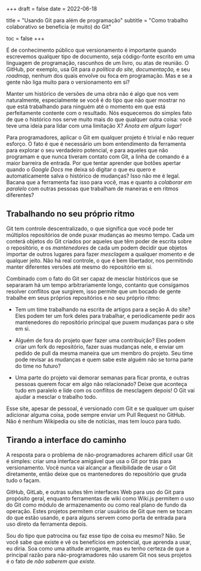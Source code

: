 +++
draft = false
date  = 2022-06-18

title    = "Usando Git para além de programação"
subtitle = "Como trabalho colaborativo se beneficia (e muito) do Git"

toc = false
+++

É de conhecimento público que versionamento é importante quando escrevemos
qualquer tipo de documento, seja código-fonte escrito em uma linguagem de
programação, rascunhos de um livro, ou atas de reunião. O GitHub, por exemplo,
usa Git para _a política do site, documentação,_ e seu _roadmap,_ nenhum dos
quais envolve ou foca em programação. Mas e se a gente não liga muito para o
versionamento em si?

Manter um histórico de versões de uma obra não é algo que nos vem naturalmente,
especialmente se você é do tipo que não quer mostrar no que está trabalhando
para ninguém até o momento em que está perfeitamente contente com o resultado.
Nós esquecemos do simples fato de que o histórico nos serve muito mais do que
qualquer outra coisa: você teve uma ideia para lidar com uma limitação X?
_Anota em algum lugar!_

Para programadores, aplicar o Git em qualquer projeto é trivial e não requer
esforço. O fato é que é necessário um bom entendimento da ferramenta para
explorar o seu verdadeiro potencial, e para aqueles que não programam e que
nunca tiveram contato com Git, a linha de comando é a maior barreira de
entrada. Por que tentar aprender que botões apertar quando o _Google Docs_ me
deixa só digitar o que eu quero e automaticamente salva o histórico de
mudanças? Isso não me é legal. Bacana que a ferramenta faz isso para você, mas
e quanto a _colaborar em paralelo_ com outras pessoas que trabalham de maneiras
e em ritmos diferentes?

## Trabalhando no seu próprio ritmo

Git tem controle descentralizado, o que significa que você pode ter múltiplos
repositórios de onde puxar mudanças ao mesmo tempo. Cada um conterá objetos do
Git criados por aqueles que têm poder de escrita sobre o repositório, e os
_mantenedores_ de cada um podem decidir que objetos importar de outros lugares
para fazer _mesclagem_ a qualquer momento e de qualquer jeito. Não há real
controle, o que é bem libertador, nos permitindo manter diferentes versões até
mesmo do repositório em si.

Combinado com o fato do Git ser capaz de mesclar históricos que se separaram há
um tempo arbitrariamente longo, contanto que consígamos resolver conflitos que
surgirem, isso permite que um bocado de gente trabalhe em seus próprios
repositórios e no seu próprio ritmo:

- Tem um time trabalhando na escrita de artigos para a seção A do site? Eles
  podem ter um fork deles para trabalhar, e periodicamente pedir aos
  mantenedores do repositório principal que puxem mudanças para o site em si.

- Alguém de fora do projeto quer fazer uma contribuição? Eles podem criar um
  fork do repositório, fazer suas mudanças nele, e enviar um pedido de pull da
  mesma maneira que um membro do projeto. Seu time pode revisar as mudanças e
  quem sabe este alguém não se torna parte do time no futuro?

- Uma parte do projeto vai demorar semanas para ficar pronta, e outras pessoas
  querem focar em algo não relacionado? Deixe que aconteça tudo em paralelo e
  lide com os conflitos de mesclagem depois! O Git vai ajudar a mesclar o
  trabalho todo.

Esse site, apesar de pessoal, é versionado com Git e se qualquer um quiser
adicionar alguma coisa, pode sempre enviar um Pull Request no GitHub. Não é
nenhum Wikipedia ou site de notícias, mas tem louco para tudo.

## Tirando a interface do caminho

A resposta para o problema de não-programadores acharem difícil usar Git é
simples: criar uma interface amigável que usa o Git por trás para
versionamento. Você nunca vai alcançar a flexibilidade de usar o Git
diretamente, então deixe que os mantenedores do repositório que gruda tudo o
façam.

GitHub, GitLab, e outras suítes têm interfaces Web para uso do Git para
propósito geral, enquanto ferramentas de wiki como Wiki.js permitem o uso do
Git como módulo de armazenamento ou como real plano de fundo da operação. Estes
projetos permitem criar usuários de Git que nem se tocam do que estão usando, e
para alguns servem como porta de entrada para uso direto da ferramenta depois.

Sou do tipo que patrocina ou faz esse tipo de coisa eu mesmo? Não. Se você sabe
que existe e vê os benefícios em potencial, que aprenda a usar, eu diria. Soa
como uma atitude arrogante, mas eu tenho certeza de que a principal razão para
não-programadores não usarem Git nos seus projetos é o fato de _não saberem que
existe._
